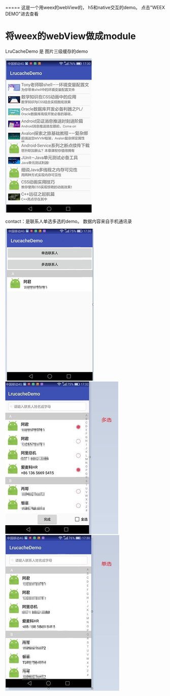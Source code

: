=====
这是一个用weex的webView的， h5和native交互的demo。 点击"WEEX DEMO"进去查看

将weex的webView做成module
============








LruCacheDemo 是 图片三级缓存的demo

<img src="https://raw.githubusercontent.com/whtchl/AndroidDemo/master/img/1.jpg"/>



contact：是联系人单选多选的demo。 数据内容来自手机通讯录

<img src="https://raw.githubusercontent.com/whtchl/AndroidDemo/master/img/4.png"/>
<img src="https://raw.githubusercontent.com/whtchl/AndroidDemo/master/img/2.jpg"/>
<img src="https://raw.githubusercontent.com/whtchl/AndroidDemo/master/img/3.jpg"/>

